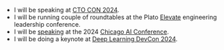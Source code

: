 - I will be speaking at [CTO CON 2024](https://www.ctocon.remotebase.com/).
- I will be running couple of roundtables at the Plato [Elevate](https://www.platohq.com/events/elevate) engineering leadership conference.
- I will be [speaking](https://chicagoaiweek.com/speaker/manas-talukdar/) at the 2024 [Chicago AI Conference](https://chicagoaiweek.com).
- I will be doing a keynote at [Deep Learning DevCon 2024](https://dldc.adasci.org).
